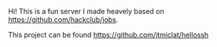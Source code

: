 Hi! This is a fun server I made heavely based on https://github.com/hackclub/jobs.

This project can be found https://github.com/jtmiclat/hellossh
